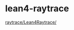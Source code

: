 # lean4-raytrace
[raytrace/Lean4Raytrace/](https://raytracing.github.io/books/RayTracingInOneWeekend.html)
